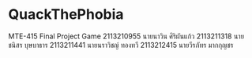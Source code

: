 # QuackThePhobia
MTE-415 Final Project Game
2113210955 นายนาวิน ศิริผันแก้ว
2113211318 นายชนิสร บุษบาธาร
2113211441 นายนราวิชญ์ ทองทวี
2113212415 นายวีรภัทร มากกุญชร
